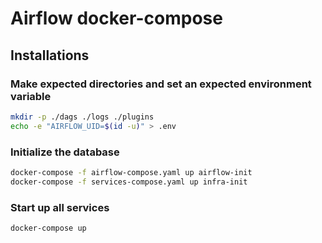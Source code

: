 # Airflow docker-compose

## Installations

### Make expected directories and set an expected environment variable

```bash
mkdir -p ./dags ./logs ./plugins
echo -e "AIRFLOW_UID=$(id -u)" > .env
```

### Initialize the database

```bash
docker-compose -f airflow-compose.yaml up airflow-init
docker-compose -f services-compose.yaml up infra-init
```

### Start up all services

```bash
docker-compose up
```
